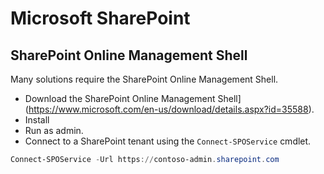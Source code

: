 # Microsoft SharePoint

## SharePoint Online Management Shell

Many solutions require the SharePoint Online Management Shell.

- Download the SharePoint Online Management Shell](https://www.microsoft.com/en-us/download/details.aspx?id=35588).
- Install
- Run as admin.
- Connect to a SharePoint tenant using the `Connect-SPOService` cmdlet.

```PowerShell
Connect-SPOService -Url https://contoso-admin.sharepoint.com
```
